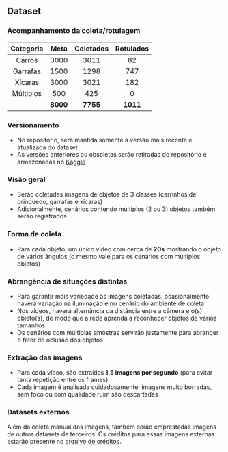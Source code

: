 ## Dataset

### Acompanhamento da coleta/rotulagem

| Categoria | Meta     | Coletados | Rotulados |
|:---------:|:--------:|:---------:|:---------:|
| Carros    | 3000     | 3011      | 82        |
| Garrafas  | 1500     | 1298      | 747       |
| Xícaras   | 3000     | 3021      | 182       |
| Múltiplos | 500      | 425       | 0         |
|           | __8000__ | __7755__  | __1011__  |

### Versionamento

- No repositório, será mantida somente a versão mais recente e atualizada do dataset
- As versões anteriores ou obsoletas serão retiradas do repositório e armazenadas no [Kaggle](https://www.kaggle.com)

### Visão geral

- Serão coletadas imagens de objetos de 3 classes (carrinhos de brinquedo, garrafas e xícaras)
- Adicionalmente, cenários contendo múltiplos (2 ou 3) objetos também serão registrados

### Forma de coleta

- Para cada objeto, um único vídeo com cerca de __20s__ mostrando o objeto de vários ângulos (o mesmo vale para os cenários com múltiplos objetos)

### Abrangência de situações distintas

- Para garantir mais variedade às imagens coletadas, ocasionalmente haverá variação na iluminação e no cenário do ambiente de coleta
- Nos vídeos, haverá alternância da distância entre a câmera e o(s) objeto(s), de modo que a rede aprenda a reconhecer objetos de vários tamanhos
- Os cenários com múltiplas amostras servirão justamente para abranger o fator de oclusão dos objetos

### Extração das imagens

- Para cada vídeo, são extraídas __1,5 imagens por segundo__ (para evitar tanta repetição entre os frames)
- Cada imagem é analisada cuidadosamente; imagens muito borradas, sem foco ou com qualidade ruim são descartadas

### Datasets externos

Além da coleta manual das imagens, também serão emprestadas imagens de outros datasets de terceiros. Os créditos para essas imagens externas estarão presente no [arquivo de créditos](creditos.md).
